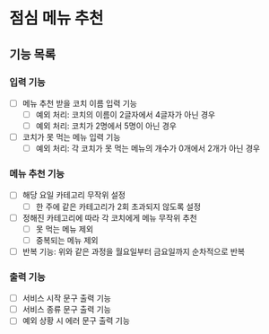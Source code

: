 # 점심 메뉴 추천

## 기능 목록

### 입력 기능
- [ ] 메뉴 추천 받을 코치 이름 입력 기능
  - [ ] 예외 처리: 코치의 이름이 2글자에서 4글자가 아닌 경우
  - [ ] 예외 처리: 코치가 2명에서 5명이 아닌 경우
- [ ] 코치가 못 먹는 메뉴 입력 기능
  - [ ] 예외 처리: 각 코치가 못 먹는 메뉴의 개수가 0개에서 2개가 아닌 경우

### 메뉴 추천 기능
- [ ] 해당 요일 카테고리 무작위 설정
  - [ ] 한 주에 같은 카테고리가 2회 초과되지 않도록 설정
- [ ] 정해진 카테고리에 따라 각 코치에게 메뉴 무작위 추천
  - [ ] 못 먹는 메뉴 제외
  - [ ] 중복되는 메뉴 제외
- [ ] 반복 기능: 위와 같은 과정을 월요일부터 금요일까지 순차적으로 반복

### 출력 기능
- [ ] 서비스 시작 문구 출력 기능
- [ ] 서비스 종류 문구 출력 기능
- [ ] 예외 상황 시 에러 문구 출력 기능